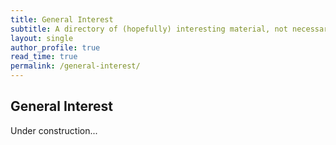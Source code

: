 ```yaml
---
title: General Interest
subtitle: A directory of (hopefully) interesting material, not necessarily from or related to my research
layout: single
author_profile: true
read_time: true
permalink: /general-interest/
---
```



## General Interest


Under construction...
